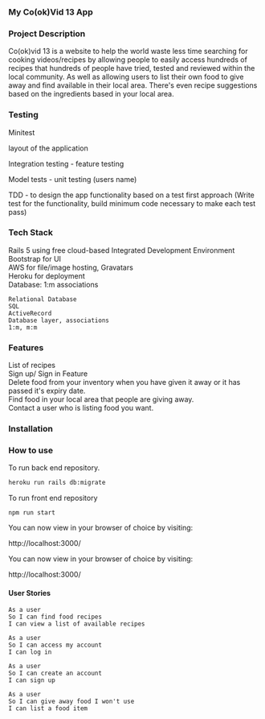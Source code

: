 ### My Co(ok)Vid 13 App

### Project Description
  Co(ok)vid 13 is a website to help the world waste less time searching for cooking videos/recipes by allowing people to easily access hundreds of recipes that hundreds of people have tried, tested and reviewed within the local community. As well as allowing users to list their own food to give away and find available in their local area. There's even recipe suggestions based on the ingredients based in your local area.

### Testing

Minitest

layout of the application

Integration testing - feature testing

Model tests - unit testing (users name)

TDD - to design the app functionality based on a test first approach (Write test for the functionality, build minimum code necessary to make each test pass)

### Tech Stack
Rails 5 using free cloud-based Integrated Development Environment  <br>
Bootstrap for UI <br>
AWS for file/image hosting, Gravatars <br>
Heroku for deployment <br>
Database: 1:m associations <br>
```
Relational Database
SQL
ActiveRecord
Database layer, associations
1:m, m:m
```


### Features
List of recipes <br>
Sign up/ Sign in Feature <br>
Delete food from your inventory when you have given it away or it has passed it's expiry date. <br>
Find food in your local area that people are giving away. <br>
Contact a user who is listing food you want. <br>
### Installation




### How to use

To run back end repository.
```bash
heroku run rails db:migrate
```

To run front end repository
```
npm run start
```

You can now view in your browser of choice by visiting:

http://localhost:3000/


You can now view in your browser of choice by visiting:

http://localhost:3000/

#### User Stories
```
As a user
So I can find food recipes
I can view a list of available recipes

As a user
So I can access my account
I can log in

As a user
So I can create an account
I can sign up

As a user
So I can give away food I won't use
I can list a food item
```
